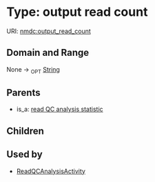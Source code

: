 
# Type: output read count




URI: [nmdc:output_read_count](https://microbiomedata/meta/output_read_count)


## Domain and Range

None ->  <sub>OPT</sub> [String](types/String.md)

## Parents

 *  is_a: [read QC analysis statistic](read_QC_analysis_statistic.md)

## Children


## Used by

 * [ReadQCAnalysisActivity](ReadQCAnalysisActivity.md)
